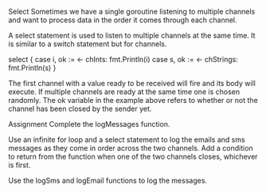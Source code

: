 Select
Sometimes we have a single goroutine listening to multiple channels and want to process data in the order it comes through each channel.

A select statement is used to listen to multiple channels at the same time. It is similar to a switch statement but for channels.

select {
case i, ok := <- chInts:
    fmt.Println(i)
case s, ok := <- chStrings:
    fmt.Println(s)
}

The first channel with a value ready to be received will fire and its body will execute. If multiple channels are ready at the same time one is chosen randomly. The ok variable in the example above refers to whether or not the channel has been closed by the sender yet.

Assignment
Complete the logMessages function.

Use an infinite for loop and a select statement to log the emails and sms messages as they come in order across the two channels. Add a condition to return from the function when one of the two channels closes, whichever is first.

Use the logSms and logEmail functions to log the messages.





